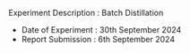 Experiment Description : Batch Distillation </br>

- Date of Experiment : 30th September 2024
- Report Submission : 6th September 2024
